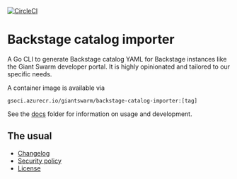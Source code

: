 [![CircleCI](https://dl.circleci.com/status-badge/img/gh/giantswarm/backstage-catalog-importer/tree/main.svg?style=svg)](https://dl.circleci.com/status-badge/redirect/gh/giantswarm/backstage-catalog-importer/tree/main)

# Backstage catalog importer

A Go CLI to generate Backstage catalog YAML for Backstage instances like the Giant Swarm developer portal. It is highly opinionated and tailored to our specific needs.

A container image is available via

    gsoci.azurecr.io/giantswarm/backstage-catalog-importer:[tag]

See the [docs](https://github.com/giantswarm/backstage/tree/main/docs) folder for information on usage and development.

## The usual

- [Changelog](CHANGELOG.md)
- [Security policy](SECURITY.md)
- [License](LICENSE)

